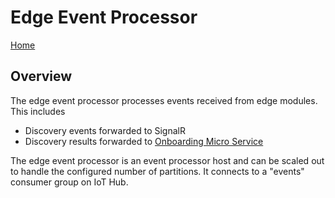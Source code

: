 # Edge Event Processor

[Home](readme.md)

## Overview

The edge event processor processes events received from edge modules.   This includes

* Discovery events forwarded to SignalR
* Discovery results forwarded to [Onboarding Micro Service](onboarding.md)

The edge event processor is an event processor host and can be scaled out to handle the configured number of partitions.  It connects to a "events" consumer group on IoT Hub.